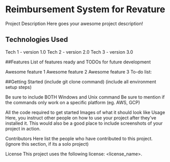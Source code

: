 # Reimbursement System for Revature

Project Description
Here goes your awesome project description!

## Technologies Used
Tech 1 - version 1.0
Tech 2 - version 2.0
Tech 3 - version 3.0

##Features
List of features ready and TODOs for future development

Awesome feature 1
Awesome feature 2
Awesome feature 3
To-do list:

##Getting Started
(include git clone command) (include all environment setup steps)

Be sure to include BOTH Windows and Unix command
Be sure to mention if the commands only work on a specific platform (eg. AWS, GCP)

All the code required to get started
Images of what it should look like
Usage
Here, you instruct other people on how to use your project after they’ve installed it. This would also be a good place to include screenshots of your project in action.

Contributors
Here list the people who have contributed to this project. (ignore this section, if its a solo project)

License
This project uses the following license: <license_name>.
